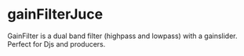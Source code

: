 # gainFilterJuce
GainFilter is a dual band filter (highpass and lowpass) with a gainslider. Perfect for Djs and producers. 
